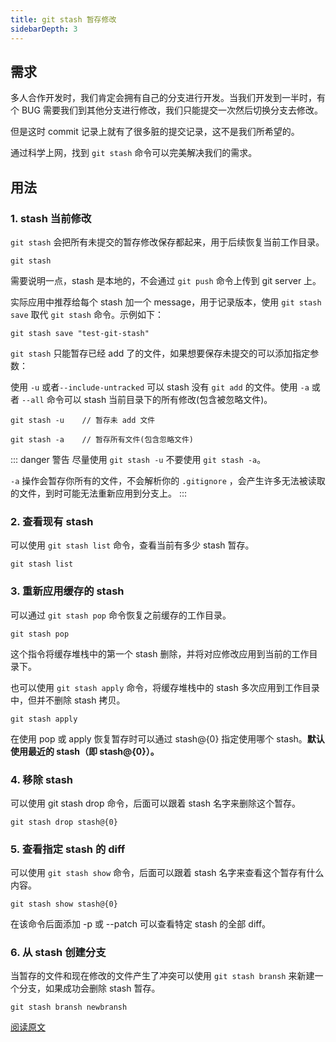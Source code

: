 ```yaml
---
title: git stash 暂存修改
sidebarDepth: 3
---
```


## 需求

多人合作开发时，我们肯定会拥有自己的分支进行开发。当我们开发到一半时，有个 BUG 需要我们到其他分支进行修改，我们只能提交一次然后切换分支去修改。

但是这时 commit 记录上就有了很多脏的提交记录，这不是我们所希望的。

通过科学上网，找到 `git stash` 命令可以完美解决我们的需求。

## 用法

### 1. stash 当前修改

`git stash` 会把所有未提交的暂存修改保存都起来，用于后续恢复当前工作目录。

```shell
git stash
```

需要说明一点，stash 是本地的，不会通过 `git push` 命令上传到 git server 上。

实际应用中推荐给每个 stash 加一个 message，用于记录版本，使用 `git stash save` 取代 `git stash` 命令。示例如下：

```shell
git stash save "test-git-stash"
```

`git stash` 只能暂存已经 add 了的文件，如果想要保存未提交的可以添加指定参数：

使用 `-u` 或者`--include-untracked` 可以 stash 没有 `git add` 的文件。使用 `-a` 或者 `--all` 命令可以 stash 当前目录下的所有修改(包含被忽略文件)。

```shell
git stash -u	// 暂存未 add 文件

git stash -a	// 暂存所有文件(包含忽略文件)
```

::: danger 警告
尽量使用 `git stash -u` 不要使用 `git stash -a`。

`-a` 操作会暂存你所有的文件，不会解析你的 `.gitignore` ，会产生许多无法被读取的文件，到时可能无法重新应用到分支上。
:::

### 2. 查看现有 stash

可以使用 `git stash list` 命令，查看当前有多少 stash 暂存。

```shell
git stash list
```

### 3. 重新应用缓存的 stash

可以通过 `git stash pop` 命令恢复之前缓存的工作目录。

```shell
git stash pop
```

这个指令将缓存堆栈中的第一个 stash 删除，并将对应修改应用到当前的工作目录下。

也可以使用 `git stash apply` 命令，将缓存堆栈中的 stash 多次应用到工作目录中，但并不删除 stash 拷贝。

```shell
git stash apply
```

在使用 pop 或 apply 恢复暂存时可以通过 stash@{0} 指定使用哪个 stash。**默认使用最近的 stash（即 stash@{0}）。**

### 4. 移除 stash

可以使用 git stash drop 命令，后面可以跟着 stash 名字来删除这个暂存。

```shell
git stash drop stash@{0}
```

### 5. 查看指定 stash 的 diff

可以使用 `git stash show` 命令，后面可以跟着 stash 名字来查看这个暂存有什么内容。

```shell
git stash show stash@{0}
```

在该命令后面添加 -p 或 --patch 可以查看特定 stash 的全部 diff。

### 6. 从 stash 创建分支

当暂存的文件和现在修改的文件产生了冲突可以使用 `git stash bransh` 来新建一个分支，如果成功会删除 stash 暂存。

```shell
git stash bransh newbransh
```

[阅读原文](https://www.cnblogs.com/tocy/p/git-stash-reference.html)
